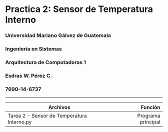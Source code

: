 # Practica 2: Sensor de Temperatura Interno
### Universidad Mariano Gálvez de Guatemala
### Ingeniería en Sistemas
### Arquitectura de Computadoras 1
### Esdras W. Pérez C.
### 7690-14-6737
---
| Archivos                                   | Función             |
| -------------------------------------------| -------------------:|
| Tarea 2 - Sensor de Temperatura Interno.py | Programa principal  |
